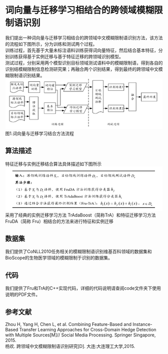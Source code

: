 # 词向量与迁移学习相结合的跨领域模糊限制语识别
我们提出一种词向量与迁移学习相结合的跨领域中文模糊限制语识别方法，该方法的流程如下图所示，分为训练和测试两个过程。<br>
训练过程，首先基于大量未标注语料训练获得词向量特征，然后结合基本特征，分别训练获得基于实例迁移与基于特征迁移的跨领域识别模型。
<br>测试过程，分别采用两个模型识别目标领域测试语料中的模糊限制语，得到各自的识别结模糊限制信息检测研究果；再融合两个识别结果，得到最终的跨领域中文模糊限制语识别结果。
![Framework](https://github.com/DUT-NLP/Cross-domainCHd/blob/master/framework.png)<br>
图1.词向量与迁移学习结合方法流程
## 算法描述
特征迁移与实例迁移结合算法具体描述如下图所示<br>
![Method](https://github.com/DUT-NLP/Cross-domainCHd/blob/master/method.png)<br>
采用了经典的实例迁移学习方法 TrAdaBoost（简称TrA）和特征迁移学习方法 FruDA（简称 Fru）相结合的方法来进行特征和实例迁移<br>
## 数据集  
我们提供了CoNLL2010任务相关的模糊限制语识别维基百科领域的数据集和BioScope的生物医学领域的模糊限制于识别的数据集。
## 代码
我们提供了Fru和TrA的C++实现代码，详细的代码说明请查阅code文件夹下使用说明的PDF文件。
## 参考文献
Zhou H, Yang H, Chen L, et al. Combining Feature-Based and Instance-Based Transfer Learning Approaches for Cross-Domain Hedge Detection with Multiple Sources[M]// Social Media Processing. Springer Singapore, 2015.<br>
杨欢. 跨领域中文模糊限制语识别研究[D]. 大连:大连理工大学,2015.
